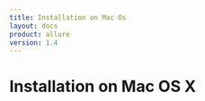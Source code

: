 ```yaml
---
title: Installation on Mac Os
layout: docs
product: allure
version: 1.4
---
```


# Installation on Mac OS X